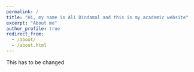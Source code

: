```yaml
---
permalink: /
title: "Hi, my name is Ali Dindamal and this is my academic website"
excerpt: "About me"
author_profile: true
redirect_from: 
  - /about/
  - /about.html
---
```


This has to be changed 